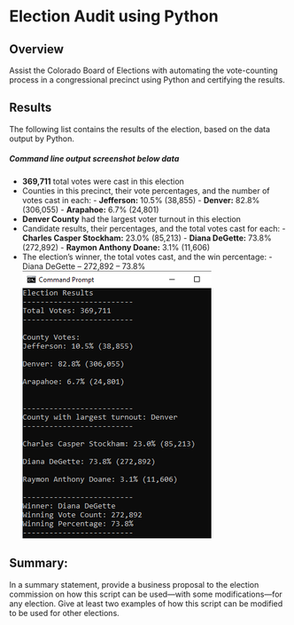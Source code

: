 # Election Audit using Python
## Overview
Assist the Colorado Board of Elections with automating the vote-counting process in a congressional precinct using Python and certifying the results. 

## Results
The following list contains the results of the election, based on the data output by Python.
##### *Command line output screenshot below data*
- **369,711** total votes were cast in this election
- Counties in this precinct, their vote percentages, and the number of votes cast in each:
           - **Jefferson:** 10.5% (38,855)
           - **Denver:** 82.8% (306,055)
           - **Arapahoe:** 6.7% (24,801)
- **Denver County** had the largest voter turnout in this election
- Candidate results, their percentages, and the total votes cast for each: 
           - **Charles Casper Stockham:** 23.0% (85,213)
           - **Diana DeGette:** 73.8% (272,892)
           - **Raymon Anthony Doane:** 3.1% (11,606)
- The election’s winner, the total votes cast, and the win percentage: 
           - Diana DeGette – 272,892 – 73.8%
![cmd_output.png](/Resources/cmd_output.png)

## Summary: 
In a summary statement, provide a business proposal to the election commission on how this script can be used—with some modifications—for any election. Give at least two examples of how this script can be modified to be used for other elections.
